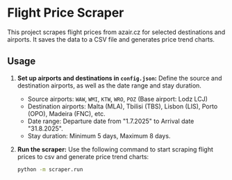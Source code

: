 # Flight Price Scraper

This project scrapes flight prices from azair.cz for selected destinations and airports. It saves the data to a CSV file and generates price trend charts.

## Usage

1. **Set up airports and destinations in `config.json`:**
   Define the source and destination airports, as well as the date range and stay duration.

   - Source airports: `WAW`, `WMI`, `KTW`, `WRO`, `POZ` (Base airport: Lodz LCJ)
   - Destination airports: Malta (MLA), Tbilisi (TBS), Lisbon (LIS), Porto (OPO), Madeira (FNC), etc.
   - Date range: Departure date from "1.7.2025" to Arrival date "31.8.2025".
   - Stay duration: Minimum 5 days, Maximum 8 days.

2. **Run the scraper:**
   Use the following command to start scraping flight prices to csv and generate price trend charts:

   ```bash
   python -m scraper.run
   ```